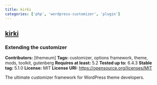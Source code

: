 ```yaml
---
title: kirki
categories: ['php', 'wordpress-customizer', 'plugin']
---
```

## [kirki](https://github.com/themeum/kirki)

### Extending the customizer

**Contributors:** [themeum]
**Tags:** customizer, options framework, theme, mods, toolkit, gutenberg
**Requires at least:** 5.2
**Tested up to:** 6.4.3
**Stable tag:** 5.1.0
**License:** MIT
**License URI:** https://opensource.org/licenses/MIT

The ultimate customizer framework for WordPress theme developers.
